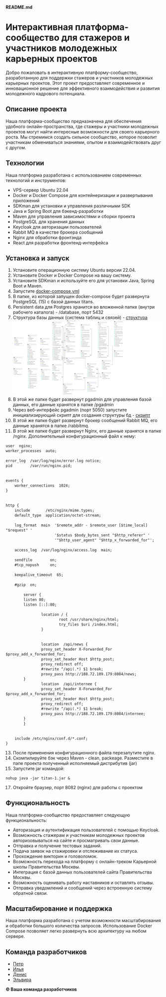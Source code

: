 **README.md**

# Интерактивная платформа-сообщество для стажеров и участников молодежных карьерных проектов

Добро пожаловать в интерактивную платформу-сообщество, разработанную для поддержки стажеров и участников молодежных карьерных проектов. Этот проект предоставляет современное и инновационное решение для эффективного взаимодействия и развития молодежного кадрового потенциала.

## Описание проекта

Наша платформа-сообщество предназначена для обеспечения удобного онлайн-пространства, где стажеры и участники молодежных проектов могут найти интересные возможности для своего карьерного роста. Мы стремимся создать сильное сообщество, которое позволит участникам обмениваться знаниями, опытом и взаимодействовать друг с другом.

## Технологии

Наша платформа разработана с использованием современных технологий и инструментов:

- VPS-сервер Ubuntu 22.04
- Docker и Docker Compose для контейнеризации и развертывания приложений
- SDKman для установки и управления различными SDK
- Java и Spring Boot для бэкенд-разработки
- Maven для управления зависимостями и сборки проекта
- PostgreSQL для хранения данных
- Keycloak для авторизации пользователей
- Rabbit MQ в качестве брокера сообщений
- Nginx для обработки фронтэнда
- React для разработки фронтенд-интерфейса

## Установка и запуск

1. Установите операционную систему Ubuntu версии 22.04.
2. Установите Docker и Docker Compose на вашу систему.
3. Установите SDKman и используйте его для установки Java, Spring Boot и Maven.
4. Запустите [docker-compose.yml](https://github.com/LikeKugi/Tech-titan/blob/back/src/main/resources/docker-compose.yml) 
5. В папке, из которой запущен docker-compose будет развернута PostgreSQL (15) с базой данных titans.
6. Persistent data для Postgres хранится во вложенной папке (внутри рабочего каталога) - /database, порт 5432
7. Структура базы данных (система таблиц и связей) - [структура](https://github.com/LikeKugi/Tech-titan/blob/back/src/main/resources/titan.pgerd.png)
![структура](https://github.com/LikeKugi/Tech-titan/blob/back/src/main/resources/titan.pgerd.png)
9. В этой же папке будет развернут pgadmin для управления базой данных, его данные хранятся в папке /pgadmin
10. Через веб-интерфейс pgadmin (порт 5050) запустите инициализирующий скрипт для создания структуры бд - [скрипт](https://github.com/LikeKugi/Tech-titan/blob/back/src/main/resources/titanInitialScript.sql) 
11. В этой же папке будет развернут брокер сообщений Rabbit MQ, его данные хранятся в папке /rabbitmq.
12. В этой же папке будет развернут Nginx, его данные хранятся в папке /nginx. Дополнительный конфигурационный файл к нему:
```
user  nginx;
worker_processes  auto;

error_log  /var/log/nginx/error.log notice;
pid        /var/run/nginx.pid;


events {
    worker_connections  1024;
}


http {
    include       /etc/nginx/mime.types;
    default_type  application/octet-stream;

    log_format  main  '$remote_addr - $remote_user [$time_local] "$request" '
                      '$status $body_bytes_sent "$http_referer" '
                      '"$http_user_agent" "$http_x_forwarded_for"';

    access_log  /var/log/nginx/access.log  main;

    sendfile        on;
    #tcp_nopush     on;

    keepalive_timeout  65;

    #gzip  on;

        server {
        listen 80;
        listen [::]:80;

                location / {
                        root /usr/share/nginx/html;
                        try_files $uri /index.html;
                }


                location  /api/news {
                proxy_set_header X-Forwarded_For $proxy_add_x_forwarded_for;
                proxy_set_header Host $http_post;
                proxy_redirect off;
                #rewrite ^/api(.*) $1 break;
                proxy_pass http://188.72.109.179:8084/news;
        }
                location  /api/internee {
                proxy_set_header X-Forwarded_For $proxy_add_x_forwarded_for;
                proxy_set_header Host $http_post;
                proxy_redirect off;
                #rewrite ^/api(.*) $1 break;
                proxy_pass http://188.72.109.179:8084/internee;
        }
        }


    include /etc/nginx/conf.d/*.conf;
}
```
13. После применения конфигурационного файла перезапутите nginx.
14. Скомпилируйте бэк через Maven - clean, packeage. Разместите в папе проекта полученный исполняемый дистрибутив (jar)
15. Запустите jar командой:
```
nohup java -jar titan-1.jar &
```
17. Откройте браузер, порт 8082 (nginx) для работы с проектом

## Функциональность

Наша платформа-сообщество предоставляет следующую функциональность:

- Авторизация и аутентификация пользователей с помощью Keycloak.
- Возможность стажерам и участникам молодежных проектов авторизовываться на сайте и просматривать свои данные.
- Отправка и получение тестовых заданий.
- Подача заявок на стажировки и отслеживание их статуса.
- Прохождение викторин и головоломок.
- Возможность перехода на платформу с онлайн-треком Карьерной школы Правительства Москвы.
- Интеграция с базой данных пользователей сайта Правительства Москвы.
- Возможность оценивать работу наставников и оставлять отзывы.
- Отправка уведомлений и сообщений через встроенную систему обратной связи.

## Масштабирование и поддержка

Наша платформа разработана с учетом возможности масштабирования и обработки большого количества запросов. Использование Docker Compose позволяет легко развернуть всю архитектуру на любом сервере.

## Команда разработчиков

- [Петр](https://github.com/Frenchfan)
- [Илья](https://github.com/LikeKugi)
- [Денис](https://github.com/frontsteron)
- [Эльвира](https://github.com/ElviraAsadullina)

**© Ваша команда разработчиков**
